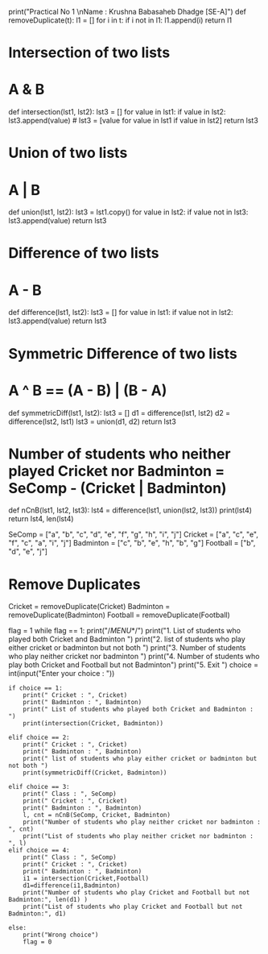 print("Practical No 1 \nName : Krushna Babasaheb Dhadge [SE-A]")
def removeDuplicate(t):
    l1 = []
    for i in t:
        if i not in l1:
            l1.append(i)
    return l1


# Intersection of two lists
# A & B

def intersection(lst1, lst2):
    lst3 = []
    for value in lst1:
        if value in lst2:
            lst3.append(value)
    # lst3 = [value for value in lst1 if value in lst2]
    return lst3


# Union of two lists
# A | B

def union(lst1, lst2):
    lst3 = lst1.copy()
    for value in lst2:
        if value not in lst3:
            lst3.append(value)
    return lst3


# Difference of two lists
# A - B

def difference(lst1, lst2):
    lst3 = []
    for value in lst1:
        if value not in lst2:
            lst3.append(value)
    return lst3


# Symmetric Difference of two lists
# A ^ B == (A - B) | (B - A)

def symmetricDiff(lst1, lst2):
    lst3 = []
    d1 = difference(lst1, lst2)
    d2 = difference(lst2, lst1)
    lst3 = union(d1, d2)
    return lst3


# Number of students who neither played Cricket nor Badminton = SeComp - (Cricket | Badminton)

def nCnB(lst1, lst2, lst3):
    lst4 = difference(lst1, union(lst2, lst3))
    print(lst4)
    return lst4, len(lst4)

SeComp = ["a", "b", "c", "d", "e", "f", "g", "h", "i", "j"]
Cricket = ["a", "c", "e", "f", "c", "a", "i", "j"]
Badminton = ["c", "b", "e", "h", "b", "g"]
Football = ["b", "d", "e", "j"]

# Remove Duplicates
Cricket = removeDuplicate(Cricket)
Badminton = removeDuplicate(Badminton)
Football = removeDuplicate(Football)

flag = 1
while flag == 1:
    print("/*MENU**/")
    print("1. List of students who played both Cricket and Badminton ")
    print("2. list of students who play either cricket or badminton but not both ")
    print("3. Number of students who play neither cricket nor badminton ")
    print("4. Number of students who play both Cricket and Football but not Badminton")
    print("5. Exit ")
    choice = int(input("Enter your choice : "))

    if choice == 1:
        print(" Cricket : ", Cricket)
        print(" Badminton : ", Badminton)
        print(" List of students who played both Cricket and Badminton : ")
        print(intersection(Cricket, Badminton))

    elif choice == 2:
        print(" Cricket : ", Cricket)
        print(" Badminton : ", Badminton)
        print(" list of students who play either cricket or badminton but not both ")
        print(symmetricDiff(Cricket, Badminton))

    elif choice == 3:
        print(" Class : ", SeComp)
        print(" Cricket : ", Cricket)
        print(" Badminton : ", Badminton)
        l, cnt = nCnB(SeComp, Cricket, Badminton)
        print("Number of students who play neither cricket nor badminton : ", cnt)
        print("List of students who play neither cricket nor badminton : ", l)
    elif choice == 4:
        print(" Class : ", SeComp)
        print(" Cricket : ", Cricket)
        print(" Badminton : ", Badminton) 
        i1 = intersection(Cricket,Football)
        d1=difference(i1,Badminton)
        print("Number of students who play Cricket and Football but not Badminton:", len(d1) )
        print("List of students who play Cricket and Football but not Badminton:", d1) 

    else:
        print("Wrong choice")
        flag = 0
